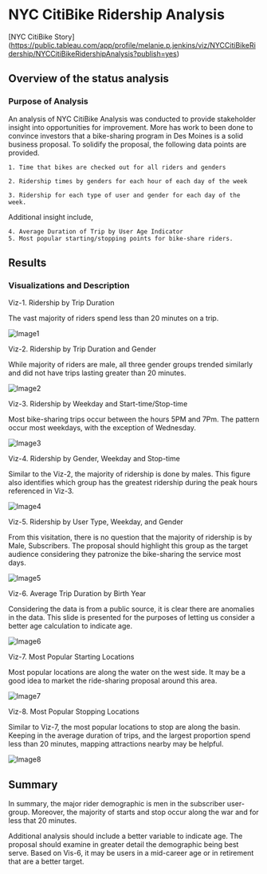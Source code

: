 # NYC CitiBike Ridership Analysis

[NYC CitiBike Story] (https://public.tableau.com/app/profile/melanie.p.jenkins/viz/NYCCitiBikeRidership/NYCCitiBikeRidershipAnalysis?publish=yes)

## Overview of the status analysis 

### Purpose of Analysis

An analysis of NYC CitiBike Analysis was conducted to provide stakeholder insight into opportunities for improvement. More has work to been done to convince investors that a bike-sharing program in Des Moines is a solid business proposal. To solidify the proposal, the following data points are provided. 


 	1. Time that bikes are checked out for all riders and genders

	2. Ridership times by genders for each hour of each day of the week

	3. Ridership for each type of user and gender for each day of the week.


Additional insight include, 

	4. Average Duration of Trip by User Age Indicator 
	5. Most popular starting/stopping points for bike-share riders. 


## Results

### Visualizations and Description

Viz-1. Ridership by Trip Duration

The vast majority of riders spend less than 20 minutes on a trip.  

![Image1](images/Image1.png)

Viz-2. Ridership by Trip Duration and Gender

While majority of riders are male, all three gender groups trended similarly and did not have trips lasting greater than 20 minutes.  

![Image2](images/Image2.png)

Viz-3. Ridership by Weekday and Start-time/Stop-time 

Most bike-sharing trips occur between the hours 5PM and 7Pm. The pattern occur most weekdays, with the exception of Wednesday. 

![Image3](images/Image3.png)

Viz-4. Ridership by Gender, Weekday and Stop-time

Similar to the Viz-2, the majority of ridership is done by males. This figure also identifies which group has the greatest ridership during the peak hours referenced in Viz-3. 

![Image4](images/Image4.png)

Viz-5. Ridership by User Type, Weekday, and Gender

From this visitation, there is no question that the majority of ridership is by Male, Subscribers. The proposal should highlight this group as the target audience considering they patronize the bike-sharing the service most days.  

![Image5](images/Image5.png)

Viz-6. Average Trip Duration by Birth Year

Considering the data is from a public source, it is clear there are anomalies in the data. This slide is presented for the purposes of letting us consider a better age calculation to indicate age. 

![Image6](images/Image6.png)

Viz-7. Most Popular Starting Locations

Most popular locations are along the water on the west side. It may be a good idea to market the ride-sharing proposal around this area. 

![Image7](images/Image7.png)

Viz-8. Most Popular Stopping Locations

Similar to Viz-7, the most popular locations to stop are along the basin. Keeping in the average duration of trips, and the largest proportion spend less than 20 minutes, mapping attractions nearby may be helpful. 

![Image8](images/Image8.png)

## Summary

In summary, the major rider demographic is men in the subscriber user-group. Moreover, the majority of starts and stop occur along the war and for less that 20 minutes. 

Additional analysis should include a better variable to indicate age. The proposal should examine in greater detail the demographic being best serve. Based on Vis-6, it may be users in a mid-career age or in retirement that are a better target. 


